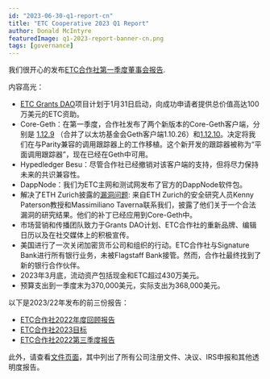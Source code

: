 ```yaml
---
id: "2023-06-30-q1-report-cn"
title: "ETC Cooperative 2023 Q1 Report"
author: Donald McIntyre
featuredImage: q1-2023-report-banner-cn.png
tags: [governance]
---
```


我们很开心的发布[ETC合作社第一季度董事会报告](https://etccooperative.org/etc-cooperative-q1-2023-cn.pdf).

内容高光：

 - [ETC Grants DAO](https://etcgrantsdao.io/)项目计划于1月31日启动，向成功申请者提供总价值高达100万美元的ETC资助。
 - Core-Geth：在第一季度，合作社发布了两个新版本的Core-Geth客户端，分别是 [1.12.9](https://github.com/etclabscore/core-geth/releases/tag/v1.12.9) （合并了以太坊基金会Geth客户端1.10.26）和[1.12.10](https://github.com/etclabscore/core-geth/releases/tag/v1.12.10)。决定将我们在与Parity兼容的调用跟踪器上的工作移植。这个新开发的跟踪器被称为“平面调用跟踪器”，现在已经在Geth中可用。
 - Hypedledger Besu：尽管合作社已经撤销对该客户端的支持，但将尽力保持未来的共识兼容性。
 - DappNode：我们为ETC主网和测试网发布了官方的DappNode软件包。
 - 解决了ETH Zurich披露的[漏洞问题](https://etccooperative.org/posts/2023-05-15-addressing-practical-attacks-on-core-geth-synchronising-nodes-by-taverna-and-paterson-cn): 来自ETH Zurich的安全研究人员Kenny Paterson教授和Massimiliano Taverna联系我们，披露了他们关于一个合法漏洞的研究结果。他们的补丁已经应用到Core-Geth中。
 - 市场营销和传播团队致力于Grants DAO计划、ETC合作社的重新品牌、编辑日历以及在社交媒体上的积极宣传。
 - 美国进行了一次关闭加密货币公司和组织的行动。ETC合作社与Signature Bank进行所有银行业务，未被Flagstaff Bank接管。然而，合作社最终找到了新的银行合作伙伴。
 - 2023年3月底，流动资产包括现金和ETC超过430万美元。
 - 预算支出到一季度末为370,000美元，实际支出为368,000美元。

以下是2023/22年发布的前三份报告：

 - [ETC合作社2022年度回顾报告](./2023-05-18-the-etc-cooperative-2022-retrospective-report-cn)
 - [ETC合作社2023目标](./2023-05-19-the-etc-cooperative-goals-budget-and-AGM-reports-2023-cn)
 - [ETC合作社2022第三季度报告](./2022-11-17-q3-report-cn)

此外，请查看[文件页面](/filings)，其中列出了所有公司注册文件、决议、IRS申报和其他透明度报告。

